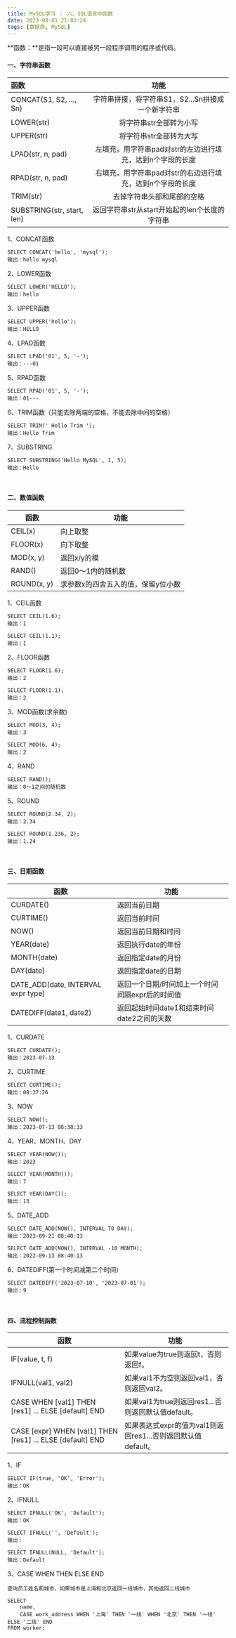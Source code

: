 ```yaml
---
title: MySQL学习 ｜ 六、SQL语言中函数
date: 2023-08-01 21:03:24
tags: [数据库, MySQL]
---
```

**函数：**是指一段可以直接被另一段程序调用的程序或代码。



#### **一、字符串函数**

| 函数                       |                           功能                            |
| :------------------------- | :-------------------------------------------------------: |
| CONCAT(S1, S2, ..., Sn)    |     字符串拼接，将字符串S1，S2...Sn拼接成一个新字符串     |
| LOWER(str)                 |                  将字符串str全部转为小写                  |
| UPPER(str)                 |                  将字符串str全部转为大写                  |
| LPAD(str, n, pad)          | 左填充，用字符串pad对str的左边进行填充，达到n个字段的长度 |
| RPAD(str, n, pad)          | 右填充，用字符串pad对str的右边进行填充，达到n个字段的长度 |
| TRIM(str)                  |                去掉字符串头部和尾部的空格                 |
| SUBSTRING(str, start, len) |       返回字符串str从start开始起的len个长度的字符串       |

1、CONCAT函数

```
SELECT CONCAT('hello', 'mysql');
输出：hello mysql
```

2、LOWER函数‍‍

```
SELECT LOWER('HELLO');
输出：hello
```

3、UPPER函数

```
SELECT UPPER('hello');
输出：HELLO
```

4、LPAD函数  

```
SELECT LPAD('01', 5, '-');
输出：---01
```

5、RPAD函数

```
SELECT RPAD('01', 5, '-');
输出：01---
```

6、TRIM函数（只能去除两端的空格，不能去除中间的空格）

```
SELECT TRIM(' Hello Trim ');
输出：Hello Trim
```

7、SUBSTRING

```
SELECT SUBSTRING('Hello MySQL', 1, 5);
输出：Hello
```

  </br>

#### **二、数值函数**‍‍

| 函数        | 功能                               |
| ----------- | ---------------------------------- |
| CEIL(x)     | 向上取整                           |
| FLOOR(x)    | 向下取整                           |
| MOD(x, y)   | 返回x/y的模                        |
| RAND()      | 返回0～1内的随机数                 |
| ROUND(x, y) | 求参数x的四舍五入的值，保留y位小数 |

1、CEIL函数

```
SELECT CEIL(1.6);    
输出：1

SELECT CEIL(1.1);    
输出：1
```

2、FLOOR函数

```
SELECT FLOOR(1.6);    
输出：2

SELECT FLOOR(1.1);   
输出：2
```

3、MOD函数(求余数)  

```
SELECT MOD(3, 4);   
输出：3

SELECT MOD(6, 4);    
输出：2
```

4、RAND  

```
SELECT RAND();       
输出：0～1之间的随机数
```

5、ROUND‍

```
SELECT ROUND(2.34, 2);     
输出：2.34

SELECT ROUND(1.236, 2);    
输出：1.24
```

  </br>

#### **三、日期函数**‍‍‍‍

| 函数                               | 功能                                            |
| ---------------------------------- | ----------------------------------------------- |
| CURDATE()                          | 返回当前日期                                    |
| CURTIME()                          | 返回当前时间                                    |
| NOW()                              | 返回当前日期和时间                              |
| YEAR(date)                         | 返回执行date的年份                              |
| MONTH(date)                        | 返回指定date的月份                              |
| DAY(date)                          | 返回指定date的日期                              |
| DATE_ADD(date, INTERVAL expr type) | 返回一个日期/时间加上一个时间间隔expr后的时间值 |
| DATEDIFF(date1, date2)             | 返回起始时间date1和结束时间date2之间的天数      |

1、CURDATE

```
SELECT CURDATE();    
输出：2023-07-13
```

2、CURTIME

```
SELECT CURTIME();    
输出：08:37:26
```

3、NOW

```
SELECT NOW();        
输出：2023-07-13 08:38:33
```

4、YEAR、MONTH、DAY

```
SELECT YEAR(NOW());      
输出：2023

SELECT YEAR(MONTH());    
输出：7

SELECT YEAR(DAY());      
输出：13
```

5、DATE_ADD

```
SELECT DATE_ADD(NOW(), INTERVAL 70 DAY);
输出：2023-09-21 08:40:13

SELECT DATE_ADD(NOW(), INTERVAL -10 MONTH);
输出：2022-09-13 08:40:13
```

6、DATEDIFF(第一个时间减第二个时间)

```
SELECT DATEDIFF('2023-07-10', '2023-07-01');
输出：9
```

  </br>

#### **四、流程控制函数**‍‍

| 函数                                                       | 功能                                                         |
| ---------------------------------------------------------- | ------------------------------------------------------------ |
| IF(value, t, f)                                            | 如果value为true则返回t，否则返回f。                          |
| IFNULL(val1, val2)                                         | 如果val1不为空则返回val1，否则返回val2。                     |
| CASE WHEN [val1] THEN [res1] ... ELSE [default] END        | 如果val1为true则返回res1...否则返回默认值default。           |
| CASE [expr] WHEN [val1] THEN [res1] ... ELSE [default] END | 如果表达式expr的值为val1则返回res1...否则返回默认值default。 |

1、IF

```
SELECT IF(true, 'OK', 'Error');    
输出：OK
```

2、IFNULL‍

```
SELECT IFNULL('OK', 'Default');    
输出：OK

SELECT IFNULL('', 'Default');      
输出：

SELECT IFNULL(NULL, 'Default');    
输出：Default
```

3、CASE WHEN THEN ELSE END

```
查询员工姓名和城市，如果城市是上海和北京返回一线城市，其他返回二线城市

SELECT 
	name, 
	CASE work_address WHEN '上海' THEN '一线' WHEN '北京' THEN '一线' ELSE '二线' END 
FROM worker;
```